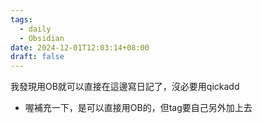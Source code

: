 ```yaml
---
tags:
  - daily
  - Obsidian
date: 2024-12-01T12:03:14+08:00
draft: false
---
```

我發現用OB就可以直接在這邊寫日記了，沒必要用qickadd

* 喔補充一下，是可以直接用OB的，但tag要自己另外加上去